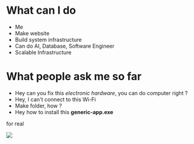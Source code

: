 # What can I do

- Me
- Make website
- Build system infrastructure
- Can do AI, Database, Software Engineer
- Scalable Infrastructure


# What people ask me so far

- Hey can you fix this *electronic hardware*, you can do computer right ?
- Hey, I can't connect to this Wi-Fi
- Make folder, how ?
- Hey how to install this **generic-app.exe**




for real

![](https://c.tenor.com/nGemHCg1iqcAAAAd/real.gif)


